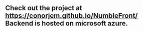 ## Check out the project at https://conorjem.github.io/NumbleFront/ Backend is hosted on microsoft azure.

